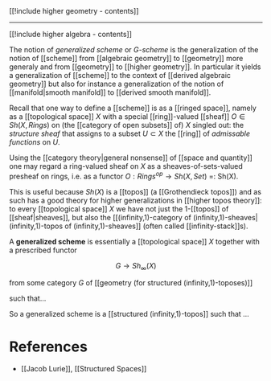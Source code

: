 <div class="rightHandSide toc">
[[!include higher geometry - contents]]

***

[[!include higher algebra - contents]]
</div>


The notion of  _generalized scheme_ or _$G$-scheme_ is the generalization of the notion of [[scheme]] from [[algebraic geometry]] to [[geometry]] more generaly and from [[geometry]] to [[higher geometry]]. In particular it yields a generalization of [[scheme]] to the context of [[derived algebraic geometry]] but also for instance a generalization of the notion of [[manifold|smooth manifold]] to [[derived smooth manifold]].

Recall that one way to define a [[scheme]] is as a [[ringed space]], namely as a [[topological space]] $X$ with a special [[ring]]-valued [[sheaf]] $O \in Sh(X,Rings)$ on (the [[category of open subsets]] of) $X$ singled out: the _structure sheaf_ that assigns to a subset $U \subset X$ the [[ring]] of _admissable functions_ on $U$.

Using the [[category theory|general nonsense]] of [[space and quantity]] one may regard a ring-valued sheaf on $X$ as a sheaves-of-sets-valued presheaf on rings, i.e. as a functor  $O : Rings^{op} \to Sh(X,Set)$ =: Sh(X). 

This is useful because $Sh(X)$ is a [[topos]] (a [[Grothendieck topos]]) and as such has a good theory for higher generalizations in [[higher topos theory]]: to every [[topological space]] $X$ we have not just the 1-[[topos]] of [[sheaf|sheaves]], but also the [[(infinity,1)-category of (infinity,1)-sheaves|(infinity,1)-topos of (infinity,1)-sheaves]] (often called [[infinity-stack]]s).

A **generalized scheme** is essentially a [[topological space]] $X$ together with a prescribed functor
 
$$
  G \to Sh_\infty(X)
$$

from some category $G$ of [[geometry (for structured (infinity,1)-toposes)]]

such that...

So a generalized scheme is a [[structured (infinity,1)-topos]] such that ...

# References #

* [[Jacob Lurie]], [[Structured Spaces]]